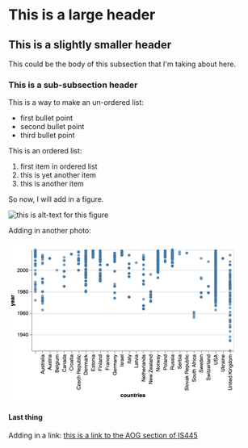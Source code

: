 # This is a large header

## This is a slightly smaller header

This could be the body of this subsection that I'm taking about here.

### This is a sub-subsection header

This is a way to make an un-ordered list:
 * first bullet point
 * second bullet point
 * third bullet point
 
This is an ordered list:
 1. first item in ordered list
 1. this is yet another item
 1. this is another item

So now, I will add in a figure.

![this is alt-text for this figure](https://uiuc-ischool-dataviz.github.io/spring2019online/week04/data/littleCorgiInHat.png)

Adding in another photo:

![another photo alt text](https://github.com/jnaiman/jnaiman.github.io/blob/master/savedphotogithub.png)

#### Last thing

Adding in a link: [this is a link to the AOG section of IS445](https://uiuc-ischool-dataviz.github.io/is445AOG_fall2020/)
